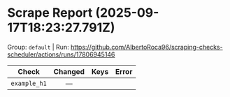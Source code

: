 # Scrape Report (2025-09-17T18:23:27.791Z)

Group: `default`  |  Run: https://github.com/AlbertoRoca96/scraping-checks-scheduler/actions/runs/17806945146

| Check | Changed | Keys | Error |
|---|:---:|:--|:--|
| `example_h1` | — |  |  |
